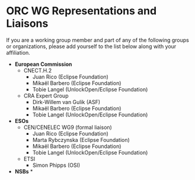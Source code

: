 # ORC WG Representations and Liaisons

If you are a working group member and part of any of the following groups or organizations, please add yourself to the list below along with your affiliation.

* **European Commission**
  * CNECT.H.2
    * Juan Rico (Eclipse Foundation)
    * Mikaël Barbero (Eclipse Foundation)
    * Tobie Langel (UnlockOpen/Eclipse Foundation)
  * CRA Expert Group
    * Dirk-Willem van Gulik (ASF)
    * Mikaël Barbero (Eclipse Foundation)
    * Tobie Langel (UnlockOpen/Eclipse Foundation)
* **ESOs**
  * CEN/CENELEC WG9 (formal liaison)
    * Juan Rico (Eclipse Foundation)
    * Marta Rybczynska (Eclipse Foundation)
    * Mikaël Barbero (Eclipse Foundation)
    * Tobie Langel (UnlockOpen/Eclipse Foundation)
  * ETSI
    * Simon Phipps (OSI) 
* **NSBs**
  * 
